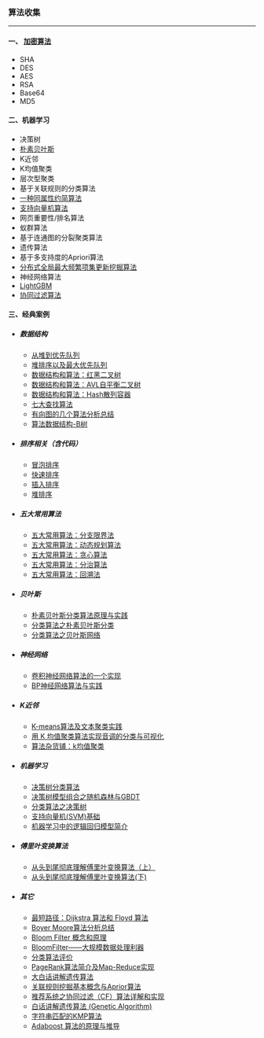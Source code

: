 ### 算法收集

---

#### 一、 [加密算法](doc/encry.md)

* SHA
* DES
* AES
* RSA
* Base64
* MD5

#### 二、机器学习

* 决策树
* [朴素贝叶斯](http://blog.csdn.net/androidlushangderen/article/details/42680161)
* K近邻
* K均值聚类
* 层次型聚类
* 基于关联规则的分类算法
* [一种同属性约简算法](http://www.cnki.com.cn/Article/CJFDTotal-JSGG201203015.htm)
* [支持向量机算法](http://blog.csdn.net/androidlushangderen/article/details/42780439)
* 网页重要性/排名算法
* 蚁群算法
* 基于连通图的分裂聚类算法
* 遗传算法
* 基于多支持度的Apriori算法
* [分布式全局最大频繁项集更新挖掘算法](http://www.cnki.com.cn/Article/CJFDTOTAL-HZLG201112032.htm)
* 神经网络算法
* [LightGBM](https://www.zhihu.com/question/51644470)
* [协同过滤算法](http://blog.csdn.net/acdreamers/article/details/44672305)


#### 三、经典案例

* ##### 数据结构
	* [从堆到优先队列](http://mp.weixin.qq.com/s/7N_J6ky8MR6VwmvWOnau5w)
	* [堆排序以及最大优先队列](http://mp.weixin.qq.com/s/IP06HE-ECrxrgg6bNEl9aA)
	* [数据结构和算法：红黑二叉树](http://mp.weixin.qq.com/s/4XqWqr6_GNZt19-dXD6HsQ)
	* [数据结构和算法：AVL自平衡二叉树](http://mp.weixin.qq.com/s/uZcr7rZVe80VVNuCGMsDYg)
	* [数据结构和算法：Hash散列容器](http://mp.weixin.qq.com/s/e0ZTkmGYnXgB59VKhIRhdw)
	* [七大查找算法](http://mp.weixin.qq.com/s/hzfC1G3mnVCaqeey2wFoMQ)
	* [有向图的几个算法分析总结](http://mp.weixin.qq.com/s/pSGsmaaGefe4vBGXML2j_w)
	* [算法数据结构-B树](https://mp.weixin.qq.com/s/3KWiO2RWw3xIFJzqDX0KUA)

* ##### 排序相关（含代码）

	* [冒泡排序](BubblingSort.md)
	* [快速排序](QuickSort.md)
	* [插入排序](InsertSort.md)
	* [堆排序](StackSort.md)

* ##### 五大常用算法
	* [五大常用算法：分支限界法](http://mp.weixin.qq.com/s/7VoFTypaRi_3hMIw5-0tAA)
	* [五大常用算法：动态规划算法](http://mp.weixin.qq.com/s/VShiGc9BRS9SlEmdeWSbIw)
	* [五大常用算法：贪心算法](http://mp.weixin.qq.com/s/5ba_ZNgWWeMiYpD_c6MPGQ)
	* [五大常用算法：分治算法](http://mp.weixin.qq.com/s/iiVC1Fg8YvkFr3DhDKpK4Q)
	* [五大常用算法：回溯法](http://mp.weixin.qq.com/s/V0juA6xs2KDzKOP6SbsaLA)

* ##### 贝叶斯
	* [朴素贝叶斯分类算法原理与实践](http://mp.weixin.qq.com/s/AV1izguFhWIhFPGiYaEX2Q)
	* [分类算法之朴素贝叶斯分类](http://mp.weixin.qq.com/s/CkxiQ_62qLKjSGvmr7Rjfw)
	* [分类算法之贝叶斯网络](https://mp.weixin.qq.com/s/bdY8KkMp-tNbZD1jfAp6CA)
	
* ##### 神经网络
	* [卷积神经网络算法的一个实现](http://mp.weixin.qq.com/s/cRmJwooPPGbsZjnUP5hGmA)
	* [BP神经网络算法与实践](http://mp.weixin.qq.com/s/c8lcdN5g71kbrB4Ux-nEMw)

* ##### K近邻
	* [K-means算法及文本聚类实践](http://mp.weixin.qq.com/s/QHoFVcG3gFbXng-0g4LugA)
	* [用 K 均值聚类算法实现音调的分类与可视化](http://mp.weixin.qq.com/s/EEneXphgUDxHJmNkS4JJAg)
	* [算法杂货铺：k均值聚类](https://mp.weixin.qq.com/s/XhbbapA_zcNPjiCM-dCEoA)
	

* ##### 机器学习
	* [决策树分类算法](http://mp.weixin.qq.com/s/WHSNeI73qcXGUyAtRrNw5w)
	* [决策树模型组合之随机森林与GBDT](http://mp.weixin.qq.com/s/Cu1w1LQkSmEvsN86e-kMXg)
	* [分类算法之决策树](https://mp.weixin.qq.com/s/wARk6anY5o4-ruOOGBcRKg)
	* [支持向量机(SVM)基础](http://mp.weixin.qq.com/s/bzZ64tVaBHeCPmNx-d1BbA)
	* [机器学习中的逻辑回归模型简介](https://mp.weixin.qq.com/s/JKvjejHWppyXXKadyqNLxQ)

* ##### 傅里叶变换算法
	* [从头到尾彻底理解傅里叶变换算法（上）](http://mp.weixin.qq.com/s/oWmUdF2HnPM-L49Gmw8wSw)
	* [从头到尾彻底理解傅里叶变换算法(下)](http://mp.weixin.qq.com/s/2OhxhOeAqRvKcwhXi66KYw)

* ##### 其它
	* [最短路径：Dijkstra 算法和 Floyd 算法](http://mp.weixin.qq.com/s/7ul8ep08Us0HbSmy8QFHew)
	* [Boyer Moore算法分析总结](http://mp.weixin.qq.com/s/yjN7xdSDJX716RsIaHg40A)
	* [Bloom Filter 概念和原理](http://mp.weixin.qq.com/s/QiFR3AHZtFkFpq6-hEIakg)
	* [BloomFilter——大规模数据处理利器](http://mp.weixin.qq.com/s/N64Lh2g5zW3xCt9gLX7PGw)
	* [分类算法评价](http://mp.weixin.qq.com/s/ssRbbSxxOSvxAVjgpIsXLQ)
	* [PageRank算法简介及Map-Reduce实现](http://mp.weixin.qq.com/s/E_hRXP-poFGtzOlZzydGcQ)
	* [大白话讲解遗传算法](http://mp.weixin.qq.com/s/uMunkEM69byFzPcHRFsIKg)
	* [关联规则挖掘基本概念与Aprior算法](http://mp.weixin.qq.com/s/j1_lTCQKxlF4CKbjwrifcA)
	* [推荐系统之协同过滤（CF）算法详解和实现](http://mp.weixin.qq.com/s/FNf01WRmx7if55KkaGRJFQ)
	* [白话讲解遗传算法 (Genetic Algorithm)](http://mp.weixin.qq.com/s/Cu77VmMwhEBh6zGt5aWHdg)
	* [字符串匹配的KMP算法](http://mp.weixin.qq.com/s/m2cgiVCoh5hwvgPSwKJHpQ)
	* [Adaboost 算法的原理与推导](https://mp.weixin.qq.com/s/tZNKT7kO-DgSgza1jkkV8w)






